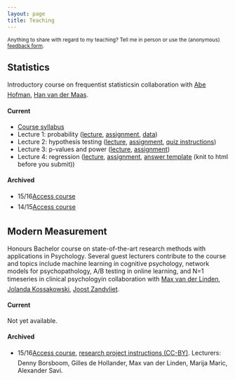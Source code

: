 ```yaml
---
layout: page
title: Teaching
---
```


<p class="message">
<small>
Anything to share with regard to my teaching? Tell me in person or use the (anonymous) <a href="https://docs.google.com/forms/d/e/1FAIpQLSfm1D8cx7JFgaGEBuo3I77qX52TXWkwmuHdcT7F0IxqI9aEhg/viewform">feedback form</a>.
</small>
</p>

## Statistics

Introductory course on frequentist statistics&#151;in collaboration with [Abe Hofman](http://www.abehofman.com/), [Han van der Maas](http://hvandermaas.socsci.uva.nl/Homepage_Han_van_der_Maas/Home.html).

#### Current
* [Course syllabus](https://dl.dropboxusercontent.com/u/4505928/PML%20Statistiek/2016_PML_Statistiek_Syllabus.pdf)
* Lecture 1: probability ([lecture](https://dl.dropboxusercontent.com/u/4505928/PML%20Statistiek/2016_PML_Statistiek_College_1.html), [assignment](https://dl.dropboxusercontent.com/u/4505928/PML%20Statistiek/2016_PML_Statistiek_Opdracht_1.pdf), [data](https://dl.dropboxusercontent.com/u/4505928/PML%20Statistiek/2016_PML_Statistiek_Opdracht_1.Rdata))
* Lecture 2: hypothesis testing ([lecture](https://dl.dropboxusercontent.com/u/4505928/PML%20Statistiek/2016_PML_Statistiek_College_2.html), [assignment](https://dl.dropboxusercontent.com/u/4505928/PML%20Statistiek/2016_PML_Statistiek_Opdracht_2.pdf), [quiz instructions](https://dl.dropboxusercontent.com/u/4505928/PML%20Statistiek/2016_PML_Statistiek_Quiz.html))
* Lecture 3: p-values and power ([lecture](https://dl.dropboxusercontent.com/u/4505928/PML%20Statistiek/2016_PML_Statistiek_College_3.html), [assignment](https://dl.dropboxusercontent.com/u/4505928/PML%20Statistiek/2016_PML_Statistiek_Opdracht_3.pdf))
* Lecture 4: regression ([lecture](https://dl.dropboxusercontent.com/u/4505928/PML%20Statistiek/2016_PML_Statistiek_College_4.html), [assignment](https://dl.dropboxusercontent.com/u/4505928/PML%20Statistiek/2016_PML_Statistiek_Opdracht_4.html), [answer template](https://dl.dropboxusercontent.com/u/4505928/PML%20Statistiek/2016_PML_Statistiek_Opdracht_4_Antwoordvel.Rmd) (knit to html before you submit))

#### Archived
* 15/16&#151;[Access course](https://blackboard.uva.nl/webapps/portal/frameset.jsp?tab_tab_group_id=_2_1&url=%2Fwebapps%2Fblackboard%2Fexecute%2Flauncher%3Ftype%3DCourse%26id%3D_189484_1%26url%3D)
* 14/15&#151;[Access course](https://blackboard.uva.nl/webapps/portal/frameset.jsp?tab_tab_group_id=_2_1&url=%2Fwebapps%2Fblackboard%2Fexecute%2Flauncher%3Ftype%3DCourse%26id%3D_149364_1%26url%3D)

## Modern Measurement

Honours Bachelor course on state-of-the-art research methods with applications in Psychology. Several guest lecturers contribute to the course and topics include machine learning in cognitive psychology, network models for psychopathology, A/B testing in online learning, and N=1 timeseries in clinical psychology&#151;in collaboration with <a href="https://www.uva.nl/en/contact/staff/item/m.a.vanderlinden.html?f=linden">Max van der Linden</a>, <a href="http://www.jolandakossakowski.eu/">Jolanda Kossakowski</a>, <a href="https://www.uva.nl/en/contact/staff/item/j.a.agelinkvanrentergemzandvliet.html">Joost Zandvliet</a>.

#### Current
Not yet available.

#### Archived
* 15/16&#151;[Access course](https://blackboard.uva.nl/webapps/portal/frameset.jsp?tab_tab_group_id=_2_1&url=%2Fwebapps%2Fblackboard%2Fexecute%2Flauncher%3Ftype%3DCourse%26id%3D_188866_1%26url%3D), [research project instructions (CC-BY)](https://www.oercommons.org/courses/quantify-thyself). Lecturers: Denny Borsboom, Gilles de Hollander, Max van der Linden, Marija Maric, Alexander Savi. 